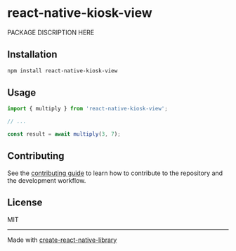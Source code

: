 # react-native-kiosk-view

PACKAGE DISCRIPTION HERE

## Installation

```sh
npm install react-native-kiosk-view
```

## Usage

```js
import { multiply } from 'react-native-kiosk-view';

// ...

const result = await multiply(3, 7);
```

## Contributing

See the [contributing guide](CONTRIBUTING.md) to learn how to contribute to the repository and the development workflow.

## License

MIT

---

Made with [create-react-native-library](https://github.com/callstack/react-native-builder-bob)
